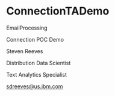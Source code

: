 # ConnectionTADemo

EmailProcessing 

Connection POC Demo

Steven Reeves

Distribution Data Scientist

Text Analytics Specialist

sdreeves@us.ibm.com

